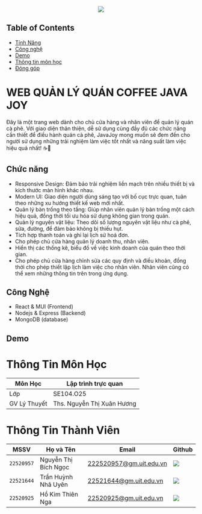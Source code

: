<div align="center">
    <a href="https://www.uit.edu.vn/" title="Trường Đại học Công nghệ Thông tin" target="_blank">
        <img src="https://www.uit.edu.vn/sites/vi/files/banner_uit_15.png">
    </a>
</div>

## Table of Contents
- [Tính Năng](#features)
- [Công nghệ](#technology)
- [Demo](#Demo)
- [Thông tin môn học](#ThongTin)
- [Đóng góp](#contribution)
  
# WEB QUẢN LÝ QUÁN COFFEE JAVA JOY

Đây là một trang web dành cho chủ cửa hàng và nhân viên để quản lý quán cà phê. Với giao diện thân thiện, dễ sử dụng cùng đầy đủ các chức năng cần thiết để điều hành quán cà phê, JavaJoy mong muốn sẽ đem đến cho người sử dụng những trải nghiệm làm việc tốt nhất và năng suất làm việc hiệu quả nhất! ☕🌟

 ## <a name="features">Chức năng</a>

- Responsive Design: Đảm bảo trải nghiệm liền mạch trên nhiều thiết bị và kích thước màn hình khác nhau.
- Modern UI: Giao diện người dùng sáng tạo với bố cục trực quan, tuân theo những xu hướng thiết kế web mới nhất.
- Quản lý bàn trống theo tầng: Giúp nhân viên quản lý bàn trống một cách hiệu quả, đồng thời tối ưu hóa sử dụng không gian trong quán.
- Quản lý nguyên vật liệu: Theo dõi số lượng nguyên vật liệu như cà phê, sữa, đường, để đảm bảo không bị thiếu hụt.
- Tích hợp thanh toán và ghi lại lịch sử hoá đơn. 
- Cho phép chủ cửa hàng quản lý doanh thu, nhân viên.
- Hiển thị các thống kê, biểu đồ về việc kinh doanh của quán theo thời gian.
- Cho phép chủ cửa hàng chỉnh sửa các quy định và điều khoản, đồng thời cho phép thiết lập lịch làm việc cho nhân viên. Nhân viên cũng có thể xem những thông tin trên trong ứng dụng.
  
## <a name="technology">Công Nghệ</a>

- React & MUI (Frontend) 
- Nodejs & Express (Backend)
- MongoDB (database)
  
## <a name="Demo">Demo</a>

# <a name="ThongTin">Thông Tin Môn Học</a>

| Môn Học        | Lập trình trực quan |
| -------------- | -------------------- |
| Lớp            | SE104.O25            |
| GV Lý Thuyết   | Ths. Nguyễn Thị Xuân Hương |

# <a name="contribution">Thông Tin Thành Viên</a>

| MSSV       | Họ và Tên          | Email                   | Github                                                                                                                      |
| ---------- | ------------------ | ----------------------- | --------------------------------------------------------------------------------------------------------------------------- |
| `22520957` | Nguyễn Thị Bích Ngọc| 222520957@gm.uit.edu.vn | [![](https://img.shields.io/badge/bichngoc-%2324292f.svg?style=flat-square&logo=github      )](https://github.com/bichngoc55) |
| `22521644` | Trần Huỳnh Nhã Uyên| 22521644@gm.uit.edu.vn | [![](https://img.shields.io/badge/tranuyn-%2324292f.svg?style=flat-square&logo=github      )](https://github.com/tranuyn) |
| `22520925` | Hồ Kim Thiên Nga| 22520925@gm.uit.edu.vn | [![](https://img.shields.io/badge/thiennga-%2324292f.svg?style=flat-square&logo=github      )](https://github.com/cabungbu/) |
